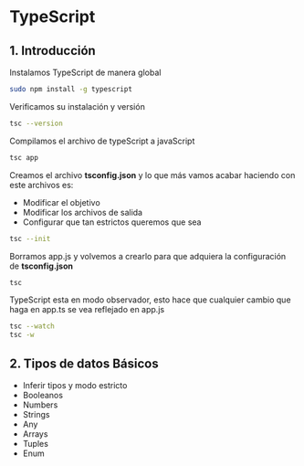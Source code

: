 # TypeScript

## 1. Introducción

Instalamos TypeScript de manera global

```bash
sudo npm install -g typescript
```

Verificamos su instalación y versión
```bash
tsc --version
```

Compilamos el archivo de typeScript a javaScript
```bash
tsc app
```

Creamos el archivo **tsconfig.json** y lo que más vamos acabar haciendo con este archivos es:
- Modificar el objetivo
- Modificar los archivos de salida
- Configurar que tan estrictos queremos que sea
```bash
tsc --init
```

Borramos app.js y volvemos a crearlo para que adquiera la configuración de **tsconfig.json**
```bash
tsc
```

TypeScript esta en modo observador, esto hace que cualquier cambio que haga en app.ts se vea reflejado en app.js

```bash
tsc --watch
tsc -w
```
## 2. Tipos de datos Básicos
- Inferir tipos y modo estricto
- Booleanos
- Numbers
- Strings
- Any
- Arrays
- Tuples
- Enum